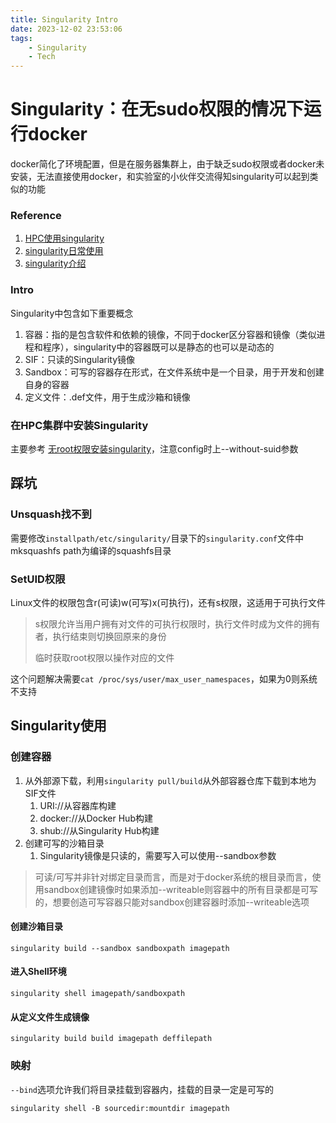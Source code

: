 ```yaml
---
title: Singularity Intro
date: 2023-12-02 23:53:06
tags:
    - Singularity
    - Tech
---
```

# Singularity：在无sudo权限的情况下运行docker

docker简化了环境配置，但是在服务器集群上，由于缺乏sudo权限或者docker未安装，无法直接使用docker，和实验室的小伙伴交流得知singularity可以起到类似的功能

### Reference

1. [HPC使用singularity](https://www.xiexianbin.cn/hpc/singularity/index.html)
2. [singularity日常使用](http://www.xtaohub.com/Container-Tech/Singularity-in-nutshell.html)
3. [singularity介绍](https://www.xiexianbin.cn/hpc/singularity/index.html)

### Intro

Singularity中包含如下重要概念

1. 容器：指的是包含软件和依赖的镜像，不同于docker区分容器和镜像（类似进程和程序），singularity中的容器既可以是静态的也可以是动态的
2. SIF：只读的Singularity镜像
3. Sandbox：可写的容器存在形式，在文件系统中是一个目录，用于开发和创建自身的容器
4. 定义文件：.def文件，用于生成沙箱和镜像

### 在HPC集群中安装Singularity

主要参考 [无root权限安装singularity](https://www.shumlab.com/tech/try-singularity/)，注意config时上--without-suid参数

## 踩坑

### Unsquash找不到

需要修改`installpath/etc/singularity/`目录下的`singularity.conf`文件中mksquashfs path为编译的squashfs目录

### SetUID权限

Linux文件的权限包含r(可读)w(可写)x(可执行)，还有s权限，这适用于可执行文件

> s权限允许当用户拥有对文件的可执行权限时，执行文件时成为文件的拥有者，执行结束则切换回原来的身份
>
> 临时获取root权限以操作对应的文件

这个问题解决需要`cat /proc/sys/user/max_user_namespaces`，如果为0则系统不支持

## Singularity使用

### 创建容器

1. 从外部源下载，利用`singularity pull/build`从外部容器仓库下载到本地为SIF文件
   1. URI://从容器库构建
   2. docker://从Docker Hub构建
   3. shub://从Singularity Hub构建
2. 创建可写的沙箱目录
   1. Singularity镜像是只读的，需要写入可以使用--sandbox参数

> 可读/可写并非针对绑定目录而言，而是对于docker系统的根目录而言，使用sandbox创建镜像时如果添加--writeable则容器中的所有目录都是可写的，想要创造可写容器只能对sandbox创建容器时添加--writeable选项

#### 创建沙箱目录

```shell
singularity build --sandbox sandboxpath imagepath
```

#### 进入Shell环境

```shell
singularity shell imagepath/sandboxpath
```

#### 从定义文件生成镜像

```shell
singularity build build imagepath deffilepath
```

### 映射

`--bind`选项允许我们将目录挂载到容器内，挂载的目录一定是可写的

```shell
singularity shell -B sourcedir:mountdir imagepath
```

